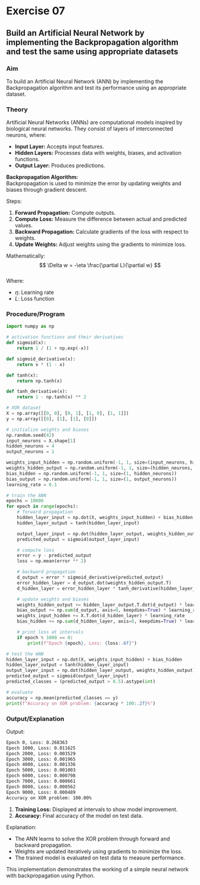 # Exercise 07

## Build an Artificial Neural Network by implementing the Backpropagation algorithm and test the same using appropriate datasets

### Aim  

To build an Artificial Neural Network (ANN) by implementing the Backpropagation algorithm and test its performance using an appropriate dataset.

### Theory

Artificial Neural Networks (ANNs) are computational models inspired by biological neural networks. They consist of layers of interconnected neurons, where:  

- **Input Layer:** Accepts input features.  
- **Hidden Layers:** Processes data with weights, biases, and activation functions.  
- **Output Layer:** Produces predictions.  

**Backpropagation Algorithm:**  
Backpropagation is used to minimize the error by updating weights and biases through gradient descent.  

Steps:  

1. **Forward Propagation:** Compute outputs.  
2. **Compute Loss:** Measure the difference between actual and predicted values.  
3. **Backward Propagation:** Calculate gradients of the loss with respect to weights.  
4. **Update Weights:** Adjust weights using the gradients to minimize loss.  

Mathematically:  
$$
\Delta w = -\eta \frac{\partial L}{\partial w}
$$  
Where:  

- $\eta$: Learning rate  
- $L$: Loss function  

### Procedure/Program

```python
import numpy as np

# activation functions and their derivatives
def sigmoid(x):
    return 1 / (1 + np.exp(-x))

def sigmoid_derivative(x):
    return x * (1 - x)

def tanh(x):
    return np.tanh(x)

def tanh_derivative(x):
    return 1 - np.tanh(x) ** 2

# XOR dataset
X = np.array([[0, 0], [0, 1], [1, 0], [1, 1]])
y = np.array([[0], [1], [1], [0]])

# initialize weights and biases
np.random.seed(42)
input_neurons = X.shape[1]
hidden_neurons = 4
output_neurons = 1

weights_input_hidden = np.random.uniform(-1, 1, size=(input_neurons, hidden_neurons))
weights_hidden_output = np.random.uniform(-1, 1, size=(hidden_neurons, output_neurons))
bias_hidden = np.random.uniform(-1, 1, size=(1, hidden_neurons))
bias_output = np.random.uniform(-1, 1, size=(1, output_neurons))
learning_rate = 0.1

# train the ANN
epochs = 10000
for epoch in range(epochs):
    # forward propagation
    hidden_layer_input = np.dot(X, weights_input_hidden) + bias_hidden
    hidden_layer_output = tanh(hidden_layer_input)

    output_layer_input = np.dot(hidden_layer_output, weights_hidden_output) + bias_output
    predicted_output = sigmoid(output_layer_input)

    # compute loss
    error = y - predicted_output
    loss = np.mean(error ** 2)

    # backward propagation
    d_output = error * sigmoid_derivative(predicted_output)
    error_hidden_layer = d_output.dot(weights_hidden_output.T)
    d_hidden_layer = error_hidden_layer * tanh_derivative(hidden_layer_output)

    # update weights and biases
    weights_hidden_output += hidden_layer_output.T.dot(d_output) * learning_rate
    bias_output += np.sum(d_output, axis=0, keepdims=True) * learning_rate
    weights_input_hidden += X.T.dot(d_hidden_layer) * learning_rate
    bias_hidden += np.sum(d_hidden_layer, axis=0, keepdims=True) * learning_rate

    # print loss at intervals
    if epoch % 1000 == 0:
        print(f"Epoch {epoch}, Loss: {loss:.6f}")

# test the ANN
hidden_layer_input = np.dot(X, weights_input_hidden) + bias_hidden
hidden_layer_output = tanh(hidden_layer_input)
output_layer_input = np.dot(hidden_layer_output, weights_hidden_output) + bias_output
predicted_output = sigmoid(output_layer_input)
predicted_classes = (predicted_output > 0.5).astype(int)

# evaluate
accuracy = np.mean(predicted_classes == y)
print(f"Accuracy on XOR problem: {accuracy * 100:.2f}%")
```

### Output/Explanation  

Output:

```bash
Epoch 0, Loss: 0.268363
Epoch 1000, Loss: 0.011625
Epoch 2000, Loss: 0.003529
Epoch 3000, Loss: 0.001965
Epoch 4000, Loss: 0.001336
Epoch 5000, Loss: 0.001003
Epoch 6000, Loss: 0.000798
Epoch 7000, Loss: 0.000661
Epoch 8000, Loss: 0.000562
Epoch 9000, Loss: 0.000489
Accuracy on XOR problem: 100.00%
```

1. **Training Loss:** Displayed at intervals to show model improvement.  
2. **Accuracy:** Final accuracy of the model on test data.  

Explanation:

- The ANN learns to solve the XOR problem through forward and backward propagation.  
- Weights are updated iteratively using gradients to minimize the loss.  
- The trained model is evaluated on test data to measure performance.  

This implementation demonstrates the working of a simple neural network with backpropagation using Python.
